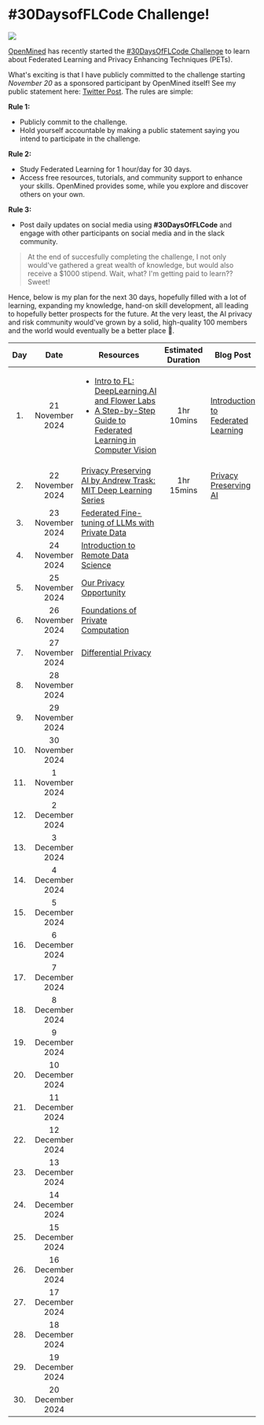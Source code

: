 # #30DaysofFLCode Challenge!

<img src="https://pbs.twimg.com/media/Gc2CPgAbEAEkLzG?format=jpg"/>

[OpenMined](https://openmined.org/) has recently started the [#30DaysOfFLCode Challenge](https://30DaysOfFLCode.com) to learn about Federated Learning and Privacy Enhancing Techniques (PETs). 

What's exciting is that I have publicly committed to the challenge starting *November 20* as a sponsored participant by OpenMined itself! See my public statement here: [Twitter Post](https://x.com/StarOrion25/status/1859285718042079300). The rules are simple:

**Rule 1:**
- Publicly commit to the challenge.
- Hold yourself accountable by making a public statement saying you intend to participate in the challenge.

**Rule 2:**
- Study Federated Learning for 1 hour/day for 30 days.
- Access free resources, tutorials, and community support to enhance your skills. OpenMined provides some, while you explore and discover others on your own.

**Rule 3:**
- Post daily updates on social media using **#30DaysOfFLCode** and engage with other participants on social media and in the slack community.

> At the end of succesfully completing the challenge, I not only would've gathered a great wealth of knowledge, but would also receive a $1000 stipend. Wait, what? I'm getting paid to learn?? Sweet!

Hence, below is my plan for the next 30 days, hopefully filled with a lot of learning, expanding my knowledge, hand-on skill development, all leading to hopefully better prospects for the future. 
At the very least, the AI privacy and risk community would've grown by a solid, high-quality 100 members and the world would eventually be a better place 🙂.

| Day | Date | Resources | Estimated Duration | Blog Post | Twitter Update |
| :----: | :----: | ---- | :----: | ---- | ---- |
| 1. | 21 November 2024 | <ul><li>[Intro to FL: DeepLearning.AI and Flower Labs](https://learn.deeplearning.ai/courses/intro-to-federated-learning/)</li><li>[A Step-by-Step Guide to Federated Learning in Computer Vision](https://www.v7labs.com/blog/federated-learning-guide)</li></ul>  | 1hr 10mins | [Introduction to Federated Learning](https://orionstar25.github.io/blog/2024/fl-challenge-day-1/) | [https://x.com/StarOrion25/status/1859568763869463032](https://x.com/StarOrion25/status/1859568763869463032) |
| 2. | 22 November 2024 | [Privacy Preserving AI by Andrew Trask: MIT Deep Learning Series](https://www.youtube.com/watch?v=4zrU54VIK6k) | 1hr 15mins | [Privacy Preserving AI](https://orionstar25.github.io/blog/2024/fl-challenge-day-2/) | [https://x.com/StarOrion25/status/1860022614984655356](https://x.com/StarOrion25/status/1860022614984655356) |
| 3. | 23 November 2024 | [Federated Fine-tuning of LLMs with Private Data](https://learn.deeplearning.ai/courses/intro-to-federated-learning-c2/lesson/1/introduction)  |  |  |  |
| 4. | 24 November 2024 | [Introduction to Remote Data Science](https://courses.openmined.org/courses/introduction-to-remote-data-science) |  |  |  |
| 5. | 25 November 2024 | [Our Privacy Opportunity](https://courses.openmined.org/courses/our-privacy-opportunity) | |  |  |
| 6. | 26 November 2024 | [Foundations of Private Computation](https://courses.openmined.org/courses/foundations-of-private-computation)  |  |  |  |
| 7. | 27 November 2024 | [Differential Privacy](https://trustworthy-machine-learning.github.io/) |  |  |  |
| 8. | 28 November 2024 |   |  |  |  |
| 9. | 29 November 2024 |   |  |  |  |
| 10. | 30 November 2024 |   |  |  |  |
| 11. | 1 November 2024 |   |  |  |  |
| 12. | 2 December 2024 |   |  |  |  |
| 13. | 3 December 2024 |   |  |  |  |
| 14. | 4 December 2024 |   |  |  |  |
| 15. | 5 December 2024 |   |  |  |  |
| 16. | 6 December 2024 |   |  |  |  |
| 17. | 7 December 2024 |   |  |  |  |
| 18. | 8 December 2024 |   |  |  |  |
| 19. | 9 December 2024 |   |  |  |  |
| 20. | 10 December 2024 |   |  |  |  |
| 21. | 11 December 2024 |   |  |  |  |
| 22. | 12 December 2024 |   |  |  |  |
| 23. | 13 December 2024 |   |  |  |  |
| 24. | 14 December 2024 |   |  |  |  |
| 25. | 15 December 2024 |   |  |  |  |
| 26. | 16 December 2024 |   |  |  |  |
| 27. | 17 December 2024 |   |  |  |  |
| 28. | 18 December 2024 |   |  |  |  |
| 29. | 19 December 2024 |   |  |  |  |
| 30. | 20 December 2024 |   |  |  |  |